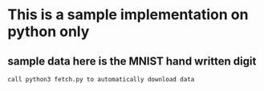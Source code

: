 # This is a sample implementation on python only

## sample data here is the MNIST hand written digit
    call python3 fetch.py to automatically download data
